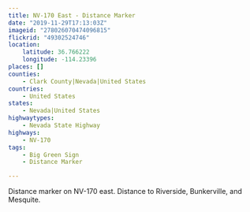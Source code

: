 ```yaml
---
title: NV-170 East - Distance Marker
date: "2019-11-29T17:13:03Z"
imageid: "278026070474096815"
flickrid: "49302524746"
location:
    latitude: 36.766222
    longitude: -114.23396
places: []
counties:
    - Clark County|Nevada|United States
countries:
    - United States
states:
    - Nevada|United States
highwaytypes:
    - Nevada State Highway
highways:
    - NV-170
tags:
    - Big Green Sign
    - Distance Marker

---
```

Distance marker on NV-170 east.  Distance to Riverside, Bunkerville, and Mesquite.